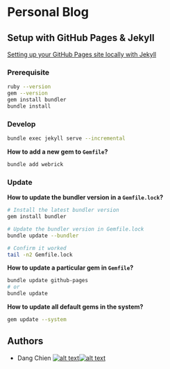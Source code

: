 # Personal Blog

## Setup with GitHub Pages & Jekyll

[Setting up your GitHub Pages site locally with Jekyll](https://help.github.com/en/articles/setting-up-your-github-pages-site-locally-with-jekyll#step-1-create-a-local-repository-for-your-jekyll-site)

### Prerequisite

```bash
ruby --version
gem --version
gem install bundler
bundle install
```

### Develop

```bash
bundle exec jekyll serve --incremental
```

**How to add a new gem to `Gemfile`?**
```bash
bundle add webrick
```

### Update

**How to update the bundler version in a `Gemfile.lock`?**
```bash
# Install the latest bundler version
gem install bundler

# Update the bundler version in Gemfile.lock
bundle update --bundler

# Confirm it worked
tail -n2 Gemfile.lock
```

**How to update a particular gem in `Gemfile`?**
```bash
bundle update github-pages
# or
bundle update
```

**How to update all default gems in the system?**
```bash
gem update --system
```

## Authors

[1.1]: http://i.imgur.com/wWzX9uB.png "follow me on twitter"
[2.1]: http://i.imgur.com/9I6NRUm.png "follow me on github"

[1]: https://twitter.com/dangchien87
[2]: https://github.com/dchien234

- Dang Chien [![alt text][1.1]][1][![alt text][2.1]][2]
